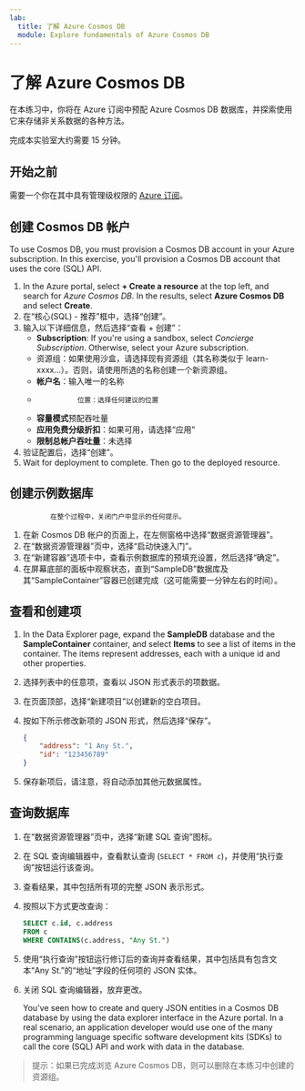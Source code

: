 ```yaml
---
lab:
  title: 了解 Azure Cosmos DB
  module: Explore fundamentals of Azure Cosmos DB
---
```

# <a name="explore-azure-cosmos-db"></a>了解 Azure Cosmos DB

在本练习中，你将在 Azure 订阅中预配 Azure Cosmos DB 数据库，并探索使用它来存储非关系数据的各种方法。

完成本实验室大约需要 15 分钟。

## <a name="before-you-start"></a>开始之前

需要一个你在其中具有管理级权限的 [Azure 订阅](https://azure.microsoft.com/free)。

## <a name="create-a-cosmos-db-account"></a>创建 Cosmos DB 帐户

To use Cosmos DB, you must provision a Cosmos DB account in your Azure subscription. In this exercise, you'll provision a Cosmos DB account that uses the core (SQL) API.

1. In the Azure portal, select <bpt id="p1">**</bpt>+ Create a resource<ept id="p1">**</ept> at the top left, and search for <bpt id="p2">*</bpt>Azure Cosmos DB<ept id="p2">*</ept>.  In the results, select <bpt id="p1">**</bpt>Azure Cosmos DB<ept id="p1">**</ept> and select  <bpt id="p2">**</bpt>Create<ept id="p2">**</ept>.
1. 在“核心(SQL) - 推荐”框中，选择“创建”。
1. 输入以下详细信息，然后选择“查看 + 创建”：
    - <bpt id="p1">**</bpt>Subscription<ept id="p1">**</ept>: If you're using a sandbox, select <bpt id="p2">*</bpt>Concierge Subscription<ept id="p2">*</ept>. Otherwise, select your Azure subscription.
    - 资源组：如果使用沙盒，请选择现有资源组（其名称类似于 learn-xxxx...）。否则，请使用所选的名称创建一个新资源组。
    - **帐户名**：输入唯一的名称
    -               位置：选择任何建议的位置
    - **容量模式**预配吞吐量
    - **应用免费分级折扣**：如果可用，请选择“应用”
    - **限制总帐户吞吐量**：未选择
1. 验证配置后，选择“创建”。
1. Wait for deployment to complete. Then go to the deployed resource.

## <a name="create-a-sample-database"></a>创建示例数据库

              在整个过程中，关闭门户中显示的任何提示。

1. 在新 Cosmos DB 帐户的页面上，在左侧窗格中选择“数据资源管理器”。
1. 在“数据资源管理器”页中，选择“启动快速入门”。
1. 在“新建容器”选项卡中，查看示例数据库的预填充设置，然后选择“确定”。
1. 在屏幕底部的面板中观察状态，直到“SampleDB”数据库及其“SampleContainer”容器已创建完成（这可能需要一分钟左右的时间）。

## <a name="view-and-create-items"></a>查看和创建项

1. In the Data Explorer page, expand the <bpt id="p1">**</bpt>SampleDB<ept id="p1">**</ept> database and the <bpt id="p2">**</bpt>SampleContainer<ept id="p2">**</ept> container, and select <bpt id="p3">**</bpt>Items<ept id="p3">**</ept> to see a list of items in the container. The items represent addresses, each with a unique id and other properties.
1. 选择列表中的任意项，查看以 JSON 形式表示的项数据。
1. 在页面顶部，选择“新建项目”以创建新的空白项目。
1. 按如下所示修改新项的 JSON 形式，然后选择“保存”。

    ```json
    {
        "address": "1 Any St.",
        "id": "123456789"
    }
    ```

1. 保存新项后，请注意，将自动添加其他元数据属性。

## <a name="query-the-database"></a>查询数据库

1. 在“数据资源管理器”页中，选择“新建 SQL 查询”图标。
1. 在 SQL 查询编辑器中，查看默认查询 (`SELECT * FROM c`)，并使用“执行查询”按钮运行该查询。
1. 查看结果，其中包括所有项的完整 JSON 表示形式。
1. 按照以下方式更改查询：

    ```sql
    SELECT c.id, c.address
    FROM c
    WHERE CONTAINS(c.address, "Any St.")
    ```

1. 使用“执行查询”按钮运行修订后的查询并查看结果，其中包括具有包含文本“Any St.”的“地址”字段的任何项的 JSON 实体。
1. 关闭 SQL 查询编辑器，放弃更改。

    You've seen how to create and query JSON entities in a Cosmos DB database by using the data explorer interface in the Azure portal. In a real scenario, an application developer would use one of the many programming language specific software development kits (SDKs) to call the core (SQL) API and work with data in the database.

> 提示：如果已完成浏览 Azure Cosmos DB，则可以删除在本练习中创建的资源组。
